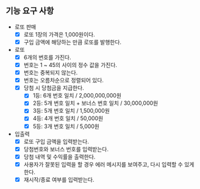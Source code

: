 ## 기능 요구 사항

- 로또 판매
  - [x] 로또 1장의 가격은 1,000원이다.
  - [x] 구입 금액에 해당하는 만큼 로또를 발행한다.

- 로또
  - [x] 6개의 번호를 가진다.
  - [x] 번호는 1 ~ 45의 사이의 정수 값을 가진다. 
  - [x] 번호는 중복되지 않는다.
  - [x] 번호는 오름차순으로 정렬되어 있다.
  - [x] 당첨 시 당첨금을 지급한다.
    - [x] 1등: 6개 번호 일치 / 2,000,000,000원
    - [x] 2등: 5개 번호 일치 + 보너스 번호 일치 / 30,000,000원
    - [x] 3등: 5개 번호 일치 / 1,500,000원
    - [x] 4등: 4개 번호 일치 / 50,000원
    - [x] 5등: 3개 번호 일치 / 5,000원

- 입출력
  - [x] 로또 구입 금액을 입력받는다.
  - [x] 당첨번호와 보너스 번호를 입력받는다.
  - [x] 당첨 내역 및 수익률을 출력한다.
  - [x] 사용자가 잘못된 입력을 할 경우 에러 메시지를 보여주고, 다시 입력할 수 있게 한다.
  - [x] 재시작/종료 여부를 입력받는다.